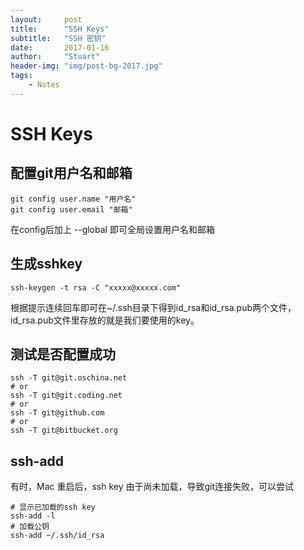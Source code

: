 ```yaml
---
layout:     post
title:      "SSH Keys"
subtitle:   "SSH 密钥"
date:       2017-01-16
author:     "Stuart"
header-img: "img/post-bg-2017.jpg"
tags:
    - Notes
---
```


# SSH Keys
## 配置git用户名和邮箱

```
git config user.name "用户名"
git config user.email "邮箱"
```
在config后加上 --global 即可全局设置用户名和邮箱

## 生成sshkey

```
ssh-keygen -t rsa -C "xxxxx@xxxxx.com"
```
根据提示连续回车即可在~/.ssh目录下得到id_rsa和id_rsa.pub两个文件，id_rsa.pub文件里存放的就是我们要使用的key。

## 测试是否配置成功

```
ssh -T git@git.oschina.net
# or
ssh -T git@git.coding.net
# or
ssh -T git@github.com
# or
ssh -T git@bitbucket.org
```

## ssh-add

有时，Mac 重启后，ssh key 由于尚未加载，导致git连接失败，可以尝试

```
# 显示已加载的ssh key
ssh-add -l
# 加载公钥
ssh-add ~/.ssh/id_rsa
```

